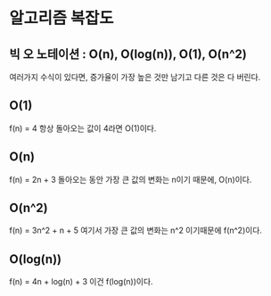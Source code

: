 # 알고리즘 복잡도  

## 빅 오 노테이션  : O(n), O(log(n)), O(1), O(n^2)

여러가지 수식이 있다면, 
증가율이 가장 높은 것만 남기고 다른 것은 다 버린다. 

## O(1) 
f(n) = 4 
항상 돌아오는 값이 4라면 
O(1)이다.  


## O(n)
f(n) = 2n + 3
돌아오는 동안 가장 큰 값의 변화는 n이기 때문에, 
O(n)이다.  

## O(n^2)
f(n) = 3n^2 + n + 5
여기서 가장 큰 값의 변화는 n^2 이기때문에 
f(n^2)이다. 

## O(log(n))
f(n) = 4n + log(n) + 3 
이건 
f(log(n))이다.  

 